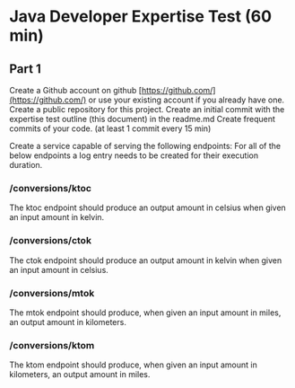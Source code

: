 # Java Developer Expertise Test (60 min) #

## Part 1 ##

Create a Github account on github [https://github.com/](https://github.com/) or use your existing account if you
already have one.
Create a public repository for this project.
Create an initial commit with the expertise test outline (this document) in the readme.md
Create frequent commits of your code. (at least 1 commit every 15 min)

Create a service capable of serving the following endpoints:
For all of the below endpoints a log entry needs to be created for their execution duration.

### /conversions/ktoc ###
The ktoc endpoint should produce an output amount in celsius when given an input amount
in kelvin.

### /conversions/ctok ###
The ctok endpoint should produce an output amount in kelvin when given an input amount in
celsius.

### /conversions/mtok ###
The mtok endpoint should produce, when given an input amount in miles, an output amount
in kilometers.

### /conversions/ktom ###
The ktom endpoint should produce, when given an input amount in kilometers, an output
amount in miles.

